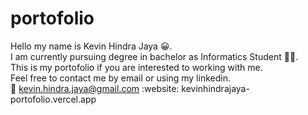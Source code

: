 # portofolio
Hello my name is Kevin Hindra Jaya :grinning:. <br/>
I am currently pursuing degree in bachelor as Informatics Student :student:. <br/>
This is my portofolio if you are interested to working with me.  <br/>
Feel free to contact me by email or using my linkedin.  <br/>
:email: kevin.hindra.jaya@gmail.com
:website: kevinhindrajaya-portofolio.vercel.app
